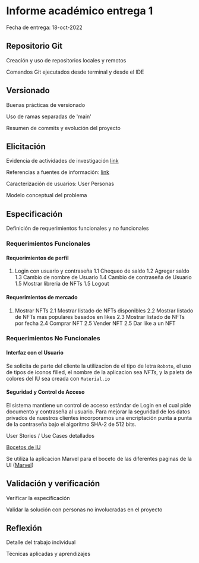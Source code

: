 # Informe académico entrega 1
Fecha de entrega: 18-oct-2022

## Repositorio Git

Creación y uso de repositorios locales y remotos

Comandos Git ejecutados desde terminal y desde el IDE

## Versionado

Buenas prácticas de versionado

Uso de ramas separadas de 'main'

Resumen de commits y evolución del proyecto

## Elicitación

Evidencia de actividades de investigación
[link](investigacion/README.md)

Referencias a fuentes de información:
[link](investigacion/README.md)

Caracterización de usuarios: User Personas

Modelo conceptual del problema

## Especificación

Definición de requerimientos funcionales y no funcionales
### Requerimientos Funcionales
#### Requerimientos de perfil
1. Login con usuario y contraseña
	1.1 Chequeo de saldo
	1.2  Agregar saldo
	1.3 Cambio de nombre de Usuario
	1.4 Cambio de contraseña de Usuario
	1.5 Mostrar libreria de NFTs
	1.5 Logout
#### Requerimientos de mercado
1. Mostrar NFTs
	2.1 Mostrar listado de NFTs disponibles
	2.2  Mostrar listado de NFTs mas populares basados en likes
	2.3 Mostrar listado de NFTs por fecha
	2.4 Comprar NFT
	2.5 Vender NFT
	2.5 Dar like a un NFT



### Requerimientos No Funcionales
#### Interfaz con el Usuario
Se solicita de parte del cliente la utilizacion de el tipo de letra `Roboto`, el uso de tipos de iconos filled,  el nombre de la aplicacion sea *NFTs*, y la paleta de colores del IU sea creada con  `Material.io`
#### Seguridad y Control de Acceso
El sistema mantiene un control de acceso estándar de Login en el cual pide
documento y contraseña al usuario.
Para mejorar la seguridad de los datos privados de nuestros clientes incorporamos
una encriptación punta a punta de la contraseña bajo el algoritmo SHA-2 de 512
bits.

User Stories / Use Cases detallados

[Bocetos de IU](./bocetosiu/)

Se utiliza la aplicacion Marvel para el boceto de las diferentes paginas de la UI ([Marvel](https://marvelapp.com/))

## Validación y verificación

Verificar la especificación

Validar la solución con personas no involucradas en el proyecto

## Reflexión

Detalle del trabajo individual

Técnicas aplicadas y aprendizajes